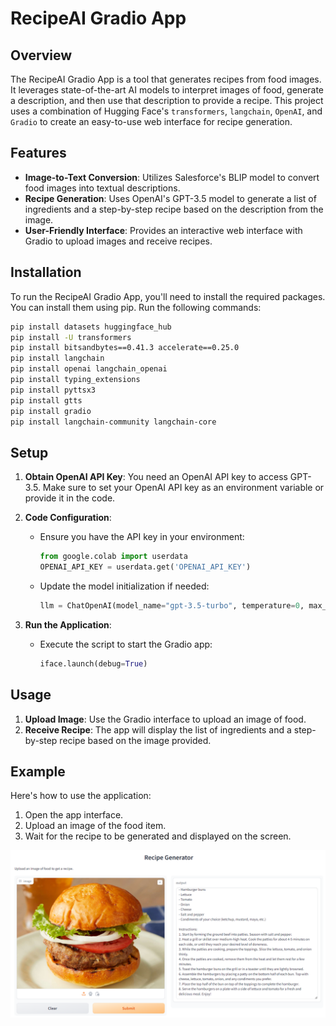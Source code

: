 # RecipeAI Gradio App

## Overview

The RecipeAI Gradio App is a tool that generates recipes from food images. It leverages state-of-the-art AI models to interpret images of food, generate a description, and then use that description to provide a recipe. This project uses a combination of Hugging Face's `transformers`, `langchain`, `OpenAI`, and `Gradio` to create an easy-to-use web interface for recipe generation.

## Features

- **Image-to-Text Conversion**: Utilizes Salesforce's BLIP model to convert food images into textual descriptions.
- **Recipe Generation**: Uses OpenAI's GPT-3.5 model to generate a list of ingredients and a step-by-step recipe based on the description from the image.
- **User-Friendly Interface**: Provides an interactive web interface with Gradio to upload images and receive recipes.

## Installation

To run the RecipeAI Gradio App, you'll need to install the required packages. You can install them using pip. Run the following commands:

```bash
pip install datasets huggingface_hub
pip install -U transformers
pip install bitsandbytes==0.41.3 accelerate==0.25.0
pip install langchain
pip install openai langchain_openai
pip install typing_extensions
pip install pyttsx3
pip install gtts
pip install gradio
pip install langchain-community langchain-core
```

## Setup

1. **Obtain OpenAI API Key**: You need an OpenAI API key to access GPT-3.5. Make sure to set your OpenAI API key as an environment variable or provide it in the code.

2. **Code Configuration**:
   - Ensure you have the API key in your environment:
     ```python
     from google.colab import userdata
     OPENAI_API_KEY = userdata.get('OPENAI_API_KEY')
     ```
   - Update the model initialization if needed:
     ```python
     llm = ChatOpenAI(model_name="gpt-3.5-turbo", temperature=0, max_tokens=512, openai_api_key=OPENAI_API_KEY)
     ```

3. **Run the Application**:
   - Execute the script to start the Gradio app:
     ```python
     iface.launch(debug=True)
     ```

## Usage

1. **Upload Image**: Use the Gradio interface to upload an image of food.
2. **Receive Recipe**: The app will display the list of ingredients and a step-by-step recipe based on the image provided.

## Example

Here's how to use the application:

1. Open the app interface.
2. Upload an image of the food item.
3. Wait for the recipe to be generated and displayed on the screen.

![Alt Text](22.png)
